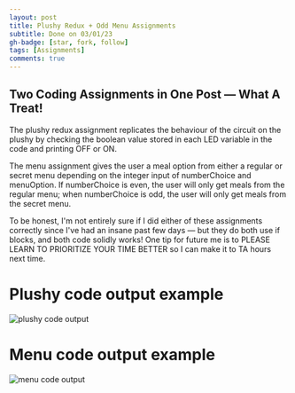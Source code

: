 ```yaml
---
layout: post
title: Plushy Redux + Odd Menu Assignments
subtitle: Done on 03/01/23
gh-badge: [star, fork, follow]
tags: [Assignments]
comments: true
---
```


## Two Coding Assignments in One Post — What A Treat!

The plushy redux assignment replicates the behaviour of the circuit on the plushy by checking the boolean value stored in each LED variable in the code and printing OFF or ON.

The menu assignment gives the user a meal option from either a regular or secret menu depending on the integer input of numberChoice and menuOption. If numberChoice is even, the user will only get meals from the regular menu; when numberChoice is odd, the user will only get meals from the secret menu. 

To be honest, I'm not entirely sure if I did either of these assignments correctly since I've had an insane past few days — but they do both use if blocks, and both code solidly works! One tip for future me is to PLEASE LEARN TO PRIORITIZE YOUR TIME BETTER so I can make it to TA hours next time. 

# Plushy code output example
![plushy code output](https://weiweilu081.github.io/assets/img/plushy-redux-code-output.png)

# Menu code output example
![menu code output](https://weiweilu081.github.io/assets/img/menu-code-output.png)

